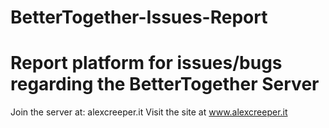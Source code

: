 # BetterTogether-Issues-Report
Report platform for issues/bugs regarding the BetterTogether Server
==========================================================================================================================================
Join the server at: alexcreeper.it
Visit the site at www.alexcreeper.it
